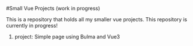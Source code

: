 #Small Vue Projects (work in progress)

This is a repository that holds all my smaller vue projects.
This repository is currently in progress!

1. project: Simple page using Bulma and Vue3
